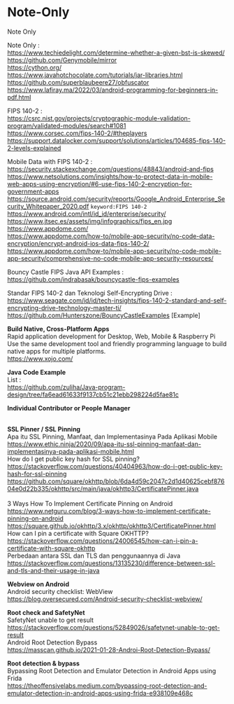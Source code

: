 # Note-Only
Note Only

Note Only :  <br/>
https://www.techiedelight.com/determine-whether-a-given-bst-is-skewed/  <br/>
https://github.com/Genymobile/mirror   <br/>
https://cython.org/   <br/>
https://www.javahotchocolate.com/tutorials/jar-libraries.html   <br/>
https://github.com/superblaubeere27/obfuscator   <br/>
https://www.lafiray.ma/2022/03/android-programming-for-beginners-in-pdf.html   <br/>

FIPS 140-2 : <br/>
https://csrc.nist.gov/projects/cryptographic-module-validation-program/validated-modules/search#1081 <br/>
https://www.corsec.com/fips-140-2/#theplayers <br/>
https://support.datalocker.com/support/solutions/articles/104685-fips-140-2-levels-explained <br/>

Mobile Data with FIPS 140-2 : <br/>
https://security.stackexchange.com/questions/48843/android-and-fips <br/>
https://www.netsolutions.com/insights/how-to-protect-data-in-mobile-web-apps-using-encryption/#6-use-fips-140-2-encryption-for-government-apps <br/>
https://source.android.com/security/reports/Google_Android_Enterprise_Security_Whitepaper_2020.pdf `keyword:FIPS 140-2` <br/>
https://www.android.com/intl/id_id/enterprise/security/ <br/>
https://www.jtsec.es/assets/img/infographics/fips_en.jpg <br/>
https://www.appdome.com/   <br/>
https://www.appdome.com/how-to/mobile-app-security/no-code-data-encryption/encrypt-android-ios-data-fips-140-2/   <br/>
https://www.appdome.com/how-to/mobile-app-security/no-code-mobile-app-security/comprehensive-no-code-mobile-app-security-resources/  <br/>

Bouncy Castle FIPS Java API Examples : <br/>
https://github.com/indrabasak/bouncycastle-fips-examples  <br/>


Standar FIPS 140-2 dan Teknologi Self-Encrypting Drive : <br/>
https://www.seagate.com/id/id/tech-insights/fips-140-2-standard-and-self-encrypting-drive-technology-master-ti/  <br/>
https://github.com/Hunterszone/BouncyCastleExamples [Example] <br/>


**Build Native, Cross-Platform Apps** <br/>
Rapid application development for Desktop, Web, Mobile & Raspberry Pi <br/>
Use the same development tool and friendly programming language to build native apps for multiple platforms. <br/>
https://www.xojo.com/ <br/>


**Java Code Example** <br/>
List : <br/>
https://github.com/zuliha/Java-program-design/tree/fa6ead61633f9137cb51c21ebb298224d5fae81c <br/>



**Individual Contributor or People Manager** <br/> <br/>


**SSL Pinner / SSL Pinning** <br/>
Apa itu SSL Pinning, Manfaat, dan Implementasinya Pada Aplikasi Mobile <br/>
https://www.ethic.ninja/2020/09/apa-itu-ssl-pinning-manfaat-dan-implementasinya-pada-aplikasi-mobile.html <br/>
How do I get public key hash for SSL pinning? <br/>
https://stackoverflow.com/questions/40404963/how-do-i-get-public-key-hash-for-ssl-pinning <br/>
https://github.com/square/okhttp/blob/6da4d59c2047c2d1d40625cebf87604e0d22b335/okhttp/src/main/java/okhttp3/CertificatePinner.java <br/><br/>
3 Ways How To Implement Certificate Pinning on Android <br/>
https://www.netguru.com/blog/3-ways-how-to-implement-certificate-pinning-on-android <br/>
https://square.github.io/okhttp/3.x/okhttp/okhttp3/CertificatePinner.html <br/>
How can I pin a certificate with Square OKHTTP? <br/>
https://stackoverflow.com/questions/24006545/how-can-i-pin-a-certificate-with-square-okhttp <br/>
Perbedaan antara SSL dan TLS dan penggunaannya di Java <br/>
https://stackoverflow.com/questions/13135230/difference-between-ssl-and-tls-and-their-usage-in-java <br/>


**Webview on Android** <br/>
Android security checklist: WebView <br/>
https://blog.oversecured.com/Android-security-checklist-webview/ <br/>


**Root check and SafetyNet** <br/>
SafetyNet unable to get result <br/>
https://stackoverflow.com/questions/52849026/safetynet-unable-to-get-result <br/>
Android Root Detection Bypass <br/>
https://masscan.github.io/2021-01-28-Androi-Root-Detection-Bypass/ <br/>


**Root detection & bypass** <br/>
Bypassing Root Detection and Emulator Detection in Android Apps using Frida <br/>
https://theoffensivelabs.medium.com/bypassing-root-detection-and-emulator-detection-in-android-apps-using-frida-e938109e468c <br/>


